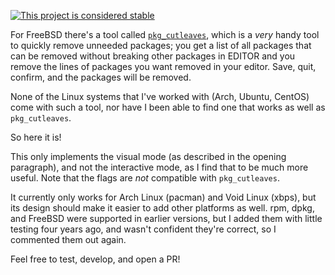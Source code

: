 [![This project is considered stable](https://img.shields.io/badge/Status-stable-green.svg)](https://arp242.net/status/stable)

For FreeBSD there's a tool called [`pkg_cutleaves`][1], which is a *very* handy
tool to quickly remove unneeded packages; you get a list of all packages that
can be removed without breaking other packages in EDITOR and you remove the
lines of packages you want removed in your editor. Save, quit, confirm, and the
packages will be removed.

None of the Linux systems that I've worked with (Arch, Ubuntu, CentOS) come with
such a tool, nor have I been able to find one that works as well as
`pkg_cutleaves`.

So here it is!

This only implements the visual mode (as described in the opening paragraph),
and not the interactive mode, as I find that to be much more useful. Note that
the flags are *not* compatible with `pkg_cutleaves`.

It currently only works for Arch Linux (pacman) and Void Linux (xbps), but its
design should make it easier to add other platforms as well. rpm, dpkg, and
FreeBSD were supported in earlier versions, but I added them with little testing
four years ago, and wasn't confident they're correct, so I commented them out
again.

Feel free to test, develop, and open a PR!

[1]: http://www.freshports.org/ports-mgmt/pkg_cutleaves/
